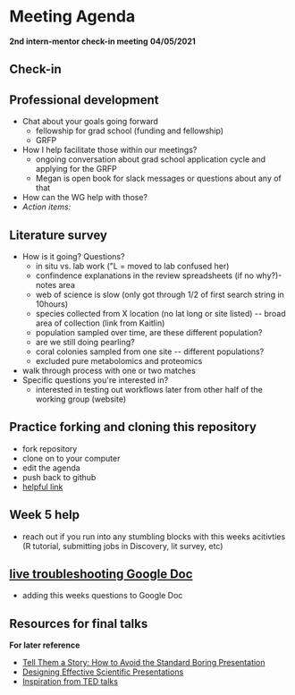 # Meeting Agenda 
**2nd intern-mentor check-in meeting**
**04/05/2021**

## Check-in

## Professional development
* Chat about your goals going forward
	- fellowship for grad school (funding and fellowship)
	- GRFP 
* How I help facilitate those within our meetings?
	- ongoing conversation about grad school application cycle and applying for the GRFP
	- Megan is open book for slack messages or questions about any of that
* How can the WG help with those?
* *Action items:*

## Literature survey
* How is it going? Questions?
	- in situ vs. lab work ("L = moved to lab confused her)
	- confindence explanations in the review spreadsheets (if no why?)- notes area
	- web of science is slow (only got through 1/2 of first search string in 10hours)
	- species collected from X location (no lat long or site listed) -- broad area of collection (link from Kaitlin)
	- population sampled over time, are these different population?
	- are we still doing pearling? 
	- coral colonies sampled from one site -- different populations?
	- excluded pure metabolomics and proteomics
* walk through process with one or two matches
* Specific questions you're interested in? 
	- interested in testing out workflows later from other half of the working group (website)

## Practice forking and cloning this repository
* fork repository
* clone on to your computer
* edit the agenda
* push back to github
* [helpful link](https://docs.github.com/en/github/getting-started-with-github/fork-a-repo#fork-an-example-repository)

## Week 5 help
* reach out if you run into any stumbling blocks with this weeks acitivties (R tutorial, submitting jobs in Discovery, lit survey, etc)

## [live troubleshooting Google Doc](https://docs.google.com/document/d/1g5yww1NdS_caqj07ubSxOS4FpOHIt0s0LkU3imsh3TU/edit)
* adding this weeks questions to Google Doc

## Resources for final talks
**For later reference**
* [Tell Them a Story: How to Avoid the Standard Boring Presentation](https://www.animateyour.science/post/tell-them-a-story-how-to-avoid-the-standard-boring-presentation)
* [Designing Effective Scientific Presentations](https://www.ibiology.org/professional-development/scientific-presentations/)
* [Inspiration from TED talks](https://www.ted.com/talks/chris_anderson_ted_s_secret_to_great_public_speaking)
